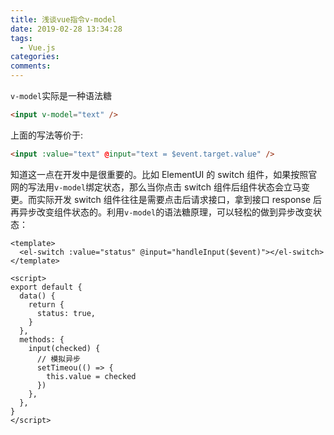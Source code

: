 ```yaml
---
title: 浅谈vue指令v-model
date: 2019-02-28 13:34:28
tags:
  - Vue.js
categories: 
comments:
---
```


`v-model`实际是一种语法糖

<!-- more -->

```html
<input v-model="text" />
```

上面的写法等价于:

```html
<input :value="text" @input="text = $event.target.value" />
```

知道这一点在开发中是很重要的。比如 ElementUI 的 switch 组件，如果按照官网的写法用`v-model`绑定状态，那么当你点击 switch 组件后组件状态会立马变更。而实际开发 switch 组件往往是需要点击后请求接口，拿到接口 response 后再异步改变组件状态的。利用`v-model`的语法糖原理，可以轻松的做到异步改变状态：

```vue
<template>
  <el-switch :value="status" @input="handleInput($event)"></el-switch>
</template>

<script>
export default {
  data() {
    return {
      status: true,
    }
  },
  methods: {
    input(checked) {
      // 模拟异步
      setTimeou(() => {
        this.value = checked
      })
    },
  },
}
</script>
```
